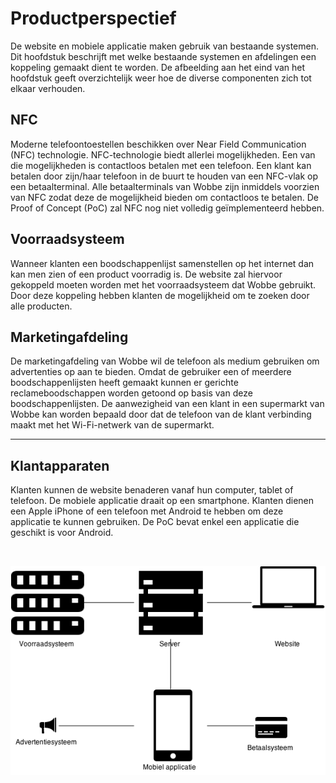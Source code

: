 # Productperspectief

De website en mobiele applicatie maken gebruik van bestaande systemen. Dit hoofdstuk beschrijft met
welke bestaande systemen en afdelingen een koppeling gemaakt dient te worden. De afbeelding aan het
eind van het hoofdstuk geeft overzichtelijk weer hoe de diverse componenten zich tot elkaar
verhouden.

## NFC

Moderne telefoontoestellen beschikken over Near Field Communication (NFC) technologie.
NFC-technologie biedt allerlei mogelijkheden. Een van die mogelijkheden is contactloos betalen met
een telefoon. Een klant kan betalen door zijn/haar telefoon in de buurt te houden van een NFC-vlak
op een betaalterminal. Alle betaalterminals van Wobbe zijn inmiddels voorzien van NFC zodat deze de
mogelijkheid bieden om contactloos te betalen. De Proof of Concept (PoC) zal NFC nog niet volledig
geïmplementeerd hebben.

## Voorraadsysteem

Wanneer klanten een boodschappenlijst samenstellen op het internet dan kan men zien of een product
voorradig is. De website zal hiervoor gekoppeld moeten worden met het voorraadsysteem dat Wobbe 
gebruikt. Door deze koppeling hebben klanten de mogelijkheid om te zoeken door alle producten.

## Marketingafdeling

De marketingafdeling van Wobbe wil de telefoon als medium gebruiken om advertenties op aan te
bieden. Omdat de gebruiker een of meerdere boodschappenlijsten heeft gemaakt kunnen er gerichte
reclameboodschappen worden getoond op basis van deze boodschappenlijsten. De aanwezigheid van een
klant in een supermarkt van Wobbe kan worden bepaald door dat de telefoon van de klant verbinding
maakt met het Wi-Fi-netwerk van de supermarkt. 

---

## Klantapparaten

Klanten kunnen de website benaderen vanaf hun computer, tablet of telefoon. De mobiele applicatie
draait op een smartphone. Klanten dienen een Apple iPhone of een telefoon met Android te hebben om
deze applicatie te kunnen gebruiken. De PoC bevat enkel een applicatie die geschikt is voor
Android.

<br/>
<center>

![Overzicht hoe de website en mobiele applicatie zich tot andere system verhouden][1]

</center>

[1]: assets/product_perspective.png "Overzicht hoe de website en de mobiele applicatie zich tot andere systemen verhouden"

